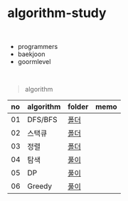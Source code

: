 # algorithm-study
<br>

- programmers
- baekjoon
- goormlevel

<br>

> algorithm
<!--
|02|[각도기]()|[풀이]()||
-->

|no|algorithm|folder|memo|
|:---|:---|:---|---|
|01|DFS/BFS|[폴더](https://github.com/wan0911/algorithm-study/tree/main/DFS:BFS)||
|02|스택큐|[폴더]()||
|03|정렬|[폴더]()||
|04|탐색|[풀이](https://github.com/wan0911/algorithm-study/tree/main/%ED%83%90%EC%83%89)||
|05|DP|[풀이](https://github.com/wan0911/algorithm-study/tree/main/DP)||
|06|Greedy|[풀이](https://github.com/wan0911/algorithm-study/tree/main/greedy)||



